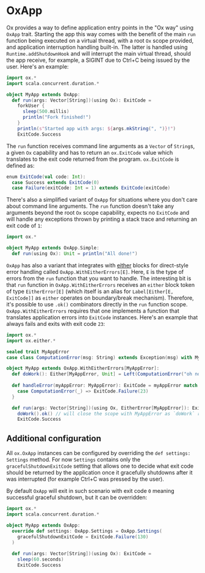 # OxApp

Ox provides a way to define application entry points in the "Ox way" using `OxApp` trait. Starting the app this way comes
with the benefit of the main `run` function being executed on a virtual thread, with a root `Ox` scope provided, 
and application interruption handling built-in. The latter is handled using `Runtime.addShutdownHook` and will interrupt 
the main virtual thread, should the app receive, for example, a SIGINT due to Ctrl+C being issued by the user. 
Here's an example: 

```scala mdoc:compile-only
import ox.*
import scala.concurrent.duration.*

object MyApp extends OxApp:
  def run(args: Vector[String])(using Ox): ExitCode =
    forkUser {
      sleep(500.millis)
      println("Fork finished!")
    }
    println(s"Started app with args: ${args.mkString(", ")}!")
    ExitCode.Success
```

The `run` function receives command line arguments as a `Vector` of `String`s, a given `Ox` capability and has to 
return an `ox.ExitCode` value which translates to the exit code returned from the program. `ox.ExitCode` is defined as:

```scala mdoc:compile-only
enum ExitCode(val code: Int):
  case Success extends ExitCode(0)
  case Failure(exitCode: Int = 1) extends ExitCode(exitCode)
```

There's also a simplified variant of `OxApp` for situations where you don't care about command line arguments. 
The `run` function doesn't take any arguments beyond the root `Ox` scope capability, expects no `ExitCode` and will 
handle any exceptions thrown by printing a stack trace and returning an exit code of `1`:

```scala mdoc:compile-only
import ox.*

object MyApp extends OxApp.Simple:
  def run(using Ox): Unit = println("All done!")
```

`OxApp` has also a variant that integrates with [either](basics/error-handling.md#boundary-break-for-eithers) 
blocks for direct-style error handling called `OxApp.WithEitherErrors[E]`. Here, `E` is the type of errors from the 
`run` function that you want to handle. The interesting bit is that `run` function in `OxApp.WithEitherErrors` receives
an `either` block token of type `EitherError[E]` (which itself is an alias for `Label[Either[E, ExitCode]]` as `either` 
operates on boundary/break mechanism). Therefore, it's possible to use `.ok()` combinators directly in the `run` 
function scope. `OxApp.WithEitherErrors` requires that one implements a function that translates application errors
into `ExitCode` instances. Here's an example that always fails and exits with exit code `23`:

```scala mdoc:compile-only
import ox.*
import ox.either.*

sealed trait MyAppError
case class ComputationError(msg: String) extends Exception(msg) with MyAppError

object MyApp extends OxApp.WithEitherErrors[MyAppError]:
  def doWork(): Either[MyAppError, Unit] = Left(ComputationError("oh no"))
  
  def handleError(myAppError: MyAppError): ExitCode = myAppError match {
    case ComputationError(_) => ExitCode.Failure(23)
  }

  def run(args: Vector[String])(using Ox, EitherError[MyAppError]): ExitCode = 
    doWork().ok() // will close the scope with MyAppError as `doWork` returns a Left
    ExitCode.Success
```

## Additional configuration

All `ox.OxApp` instances can be configured by overriding the `def settings: Settings` method. For now `Settings`
contains only the `gracefulShutdownExitCode` setting that allows one to decide what exit code should be returned by 
the application once it gracefully shutdowns after it was interrupted (for example Ctrl+C was pressed by the user).

By default `OxApp` will exit in such scenario with exit code `0` meaning successful graceful shutdown, but it can be 
overridden: 

```scala mdoc:compile-only
import ox.*
import scala.concurrent.duration.*

object MyApp extends OxApp:
  override def settings: OxApp.Settings = OxApp.Settings(
    gracefulShutdownExitCode = ExitCode.Failure(130)
  )
  
  def run(args: Vector[String])(using Ox): ExitCode =
    sleep(60.seconds)
    ExitCode.Success
```
